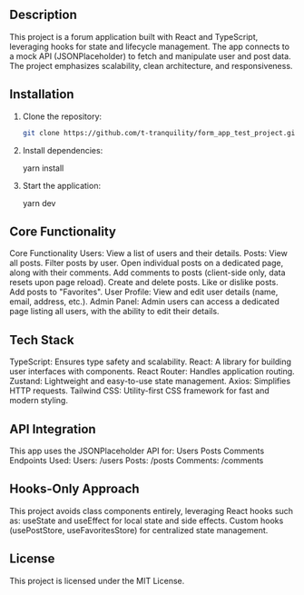 ## Description

This project is a forum application built with React and TypeScript, leveraging hooks for state and lifecycle management. The app connects to a mock API (JSONPlaceholder) to fetch and manipulate user and post data. The project emphasizes scalability, clean architecture, and responsiveness.

## Installation

1. Clone the repository:

   ```bash
   git clone https://github.com/t-tranquility/form_app_test_project.git

2. Install dependencies:

   yarn install

3. Start the application:

   yarn dev

## Core Functionality

Core Functionality
   Users: View a list of users and their details.
   Posts:
     View all posts.
     Filter posts by user.
     Open individual posts on a dedicated page, along with their comments.
     Add comments to posts (client-side only, data resets upon page reload).
     Create and delete posts.
     Like or dislike posts.
     Add posts to "Favorites".
   User Profile:
     View and edit user details (name, email, address, etc.).
   Admin Panel:
     Admin users can access a dedicated page listing all users, with the ability to edit their details.

## Tech Stack

TypeScript: Ensures type safety and scalability.
React: A library for building user interfaces with components.
React Router: Handles application routing.
Zustand: Lightweight and easy-to-use state management.
Axios: Simplifies HTTP requests.
Tailwind CSS: Utility-first CSS framework for fast and modern styling.

## API Integration

This app uses the JSONPlaceholder API for:
   Users
   Posts
   Comments
Endpoints Used: 
   Users: /users
   Posts: /posts
   Comments: /comments

## Hooks-Only Approach
This project avoids class components entirely, leveraging React hooks such as:
   useState and useEffect for local state and side effects.
   Custom hooks (usePostStore, useFavoritesStore) for centralized state management.

## License
This project is licensed under the MIT License.